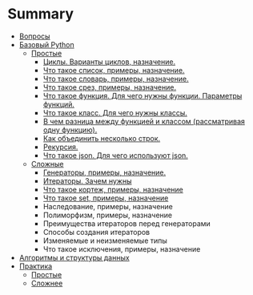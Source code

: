 # Summary

* [Вопросы](README.md)
* [Базовый Python](chapter1.md)
   * [Простые](prostie.md)
       * [Циклы. Варианты циклов, назначение.](tsikli_varianti_tsiklov,_naznachenie.md)
       * [Что такое список, примеры, назначение.](chto_takoe_spisok,_primeri,_naznachenie.md)
       * [Что такое словарь, примеры, назначение.](chto_takoe_slovar,_primeri,_naznachenie.md)
       * [Что такое срез, примеры, назначение.](chto_takoe_srez,_primeri,_naznachenie.md)
       * [Что такое функция. Для чего нужны функции. Параметры функций.](chto_takoe_funktsiya_dlya_chego_nuzhni_funktsii_pa.md)
       * [Что такое класс. Для чего нужны классы.](chto_takoe_klass_dlya_chego_nuzhni_klassi.md)
       * [В чем разница между функцией  и классом (рассматривая одну функцию).](v_chem_raznitsa_mezhdu_funktsiei_i_klassom_rassmat.md)
       * [Как объединить несколько строк.](kak_obedinit_neskolko_strok.md)
       * [Рекурсия.](rekursiya.md)
       * [Что такое json. Для чего используют json.](chto_takoe_json_dlya_chego_ispolzuyut_json.md)
   * [Сложные](slozhnie.md)
       * [Генераторы, примеры, назначение.](generatori,_primeri,_naznachenie.md)
       * [Итераторы. Зачем нужны](iteratori_zachem_nuzhni.md)
       * [Что такое кортеж, примеры, назначение](chto_takoe_kortezh,_primeri,_naznachenie.md)
       * [Что такое set, примеры, назначение](chto_takoe_set,_primeri,_naznachenie.md)
       * Наследование, примеры, назначение
       * Полиморфизм, примеры, назначение
       * Преимущества итераторов перед генераторами
       * Способы создания итераторов
       * Изменяемые и неизменяемые типы
       * Что такое исключения, примеры, назначение
* [Алгоритмы и структуры данных](chapter2.md)
* [Практика](praktika.md)
   * [Простые](practic_prostie.md)
   * [Сложнее](slozhnee.md)

